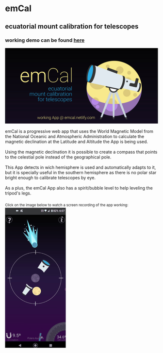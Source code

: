 # **emCal**

## **e**cuatorial **m**ount **cal**ibration for telescopes

### working demo can be found [here](https://emcal.netlify.com)
![app header image](readme/header.jpg)

emCal is a progressive web app that uses the World Magnetic Model from the National Oceanic and Atmospheric Administration to calculate the magnetic declination at the Latitude and Altitude the App is being used.<br><br>
Using the magnetic declination it is possible to create a compass that points to the celestial pole instead of the geographical pole.<br><br>
This App detects in wich hemisphere is used and automatically adapts to it, but it is specially useful in the southern hemisphere as there is no polar star bright enough to calibrate telescopes by eye.<br><br>
As a plus, the emCal App also has a spirit/bubble level to help leveling the tripod's legs.<br><br>
<sub>Click on the image below to watch a screen recording of the app working:<sub><br>
<img src="readme/screenDemo.gif" alt="app demo animation" width="200"/>
